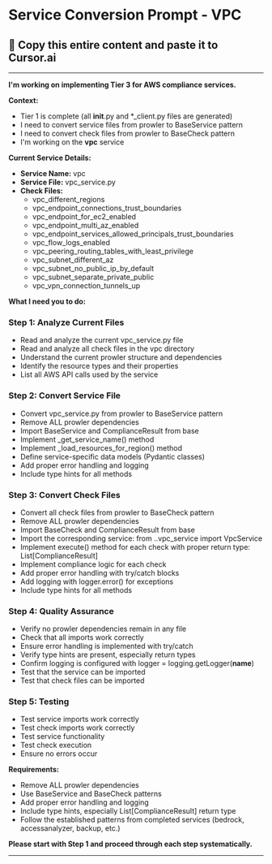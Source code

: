 # Service Conversion Prompt - VPC

## 🎯 Copy this entire content and paste it to Cursor.ai

---

**I'm working on implementing Tier 3 for AWS compliance services.**

**Context:**
- Tier 1 is complete (all __init__.py and *_client.py files are generated)
- I need to convert service files from prowler to BaseService pattern
- I need to convert check files from prowler to BaseCheck pattern
- I'm working on the **vpc** service

**Current Service Details:**
- **Service Name:** vpc
- **Service File:** vpc_service.py
- **Check Files:** 
  - vpc_different_regions
  - vpc_endpoint_connections_trust_boundaries
  - vpc_endpoint_for_ec2_enabled
  - vpc_endpoint_multi_az_enabled
  - vpc_endpoint_services_allowed_principals_trust_boundaries
  - vpc_flow_logs_enabled
  - vpc_peering_routing_tables_with_least_privilege
  - vpc_subnet_different_az
  - vpc_subnet_no_public_ip_by_default
  - vpc_subnet_separate_private_public
  - vpc_vpn_connection_tunnels_up

**What I need you to do:**

### Step 1: Analyze Current Files
- Read and analyze the current vpc_service.py file
- Read and analyze all check files in the vpc directory
- Understand the current prowler structure and dependencies
- Identify the resource types and their properties
- List all AWS API calls used by the service

### Step 2: Convert Service File
- Convert vpc_service.py from prowler to BaseService pattern
- Remove ALL prowler dependencies
- Import BaseService and ComplianceResult from base
- Implement _get_service_name() method
- Implement _load_resources_for_region() method
- Define service-specific data models (Pydantic classes)
- Add proper error handling and logging
- Include type hints for all methods

### Step 3: Convert Check Files
- Convert all check files from prowler to BaseCheck pattern
- Remove ALL prowler dependencies
- Import BaseCheck and ComplianceResult from base
- Import the corresponding service: from ..vpc_service import VpcService
- Implement execute() method for each check with proper return type: List[ComplianceResult]
- Implement compliance logic for each check
- Add proper error handling with try/catch blocks
- Add logging with logger.error() for exceptions
- Include type hints for all methods

### Step 4: Quality Assurance
- Verify no prowler dependencies remain in any file
- Check that all imports work correctly
- Ensure error handling is implemented with try/catch
- Verify type hints are present, especially return types
- Confirm logging is configured with logger = logging.getLogger(__name__)
- Test that the service can be imported
- Test that check files can be imported

### Step 5: Testing
- Test service imports work correctly
- Test check imports work correctly
- Test service functionality
- Test check execution
- Ensure no errors occur

**Requirements:**
- Remove ALL prowler dependencies
- Use BaseService and BaseCheck patterns
- Add proper error handling and logging
- Include type hints, especially List[ComplianceResult] return type
- Follow the established patterns from completed services (bedrock, accessanalyzer, backup, etc.)

**Please start with Step 1 and proceed through each step systematically.**

---
